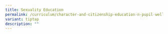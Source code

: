 ```yaml
---
title: Sexuality Education
permalink: /curriculum/character-and-citizenship-education-n-pupil-well-being/sexuality-education/
variant: tiptap
description: ""
---
```


